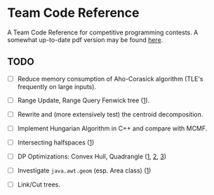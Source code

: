 # Team Code Reference

A Team Code Reference for competitive programming contests. A somewhat up-to-date pdf version may be found [here](http://www.timonknigge.com/competitive-programming/source.pdf).

## TODO

- [ ] Reduce memory consumption of Aho-Corasick algorithm (TLE's frequently on large inputs).
- [ ] Range Update, Range Query Fenwick tree ([1](https://github.com/niklasb/tcr/blob/master/datenstrukturen/fenwick.cpp)).
- [ ] Rewrite and (more extensively test) the centroid decomposition.
- [ ] Implement Hungarian Algorithm in C++ and compare with MCMF.
- [ ] Intersecting halfspaces ([1](http://acm.math.spbu.ru/~kunyavskiy/notebook/))
- [ ] DP Optimizations: Convex Hull, Quadrangle ([1](https://github.com/niklasb/contest-algos/tree/master/convex_hull), [2](http://wcipeg.com/wiki/Convex_hull_optimization), [3](http://codeforces.com/blog/entry/8219))
- [ ] Investigate `java.awt.geom` (esp. Area class) ([1](http://web.stanford.edu/~liszt90/acm/notebook.html#file10))
- [ ] Link/Cut trees.

